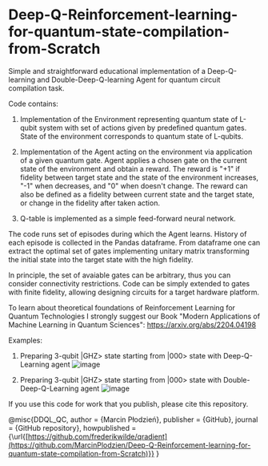 # Deep-Q-Reinforcement-learning-for-quantum-state-compilation-from-Scratch

Simple and straightforward educational implementation of a Deep-Q-learning and Double-Deep-Q-learning Agent for quantum circuit compilation task.

Code contains:
1. Implementation of the Environment representing quantum state of L-qubit system with set of actions given by predefined quantum gates.
   State of the environment corresponds to quantum state of L-qubits.
   
2. Implementation of the Agent acting on the environment via application of a given quantum gate. Agent applies a chosen gate on the current state
   of the environment and obtain a reward. The reward is "+1" if fidelity between target state and the state of the environment increases, "-1" when decreases,  and "0" when doesn't change. The reward can also be defined as a fidelity between current state and the target state, or change in the fidelity after taken action.

3. Q-table is implemented as a simple feed-forward neural network.

The code runs set of episodes during which the Agent learns. History of each episode is collected in the Pandas dataframe. From dataframe one can extract the optimal set of gates implementing unitary matrix transforming the initial state into the target state with the high fidelity.

In principle, the set of avaiable gates can be arbitrary, thus you can consider connectivity restrictions.
Code can be simply extended to gates with finite fidelity, allowing designing circuits for a target hardware platform.

To learn about theoretical foundations of Reinforcement Learning for Quantum Technologies I strongly suggest our Book
"Modern Applications of Machine Learning in Quantum Sciences": https://arxiv.org/abs/2204.04198

Examples:
1. Preparing 3-qubit |GHZ> state starting from |000> state with Deep-Q-Learning agent
![image](https://github.com/MarcinPlodzien/Deep-Q-Reinforcement-learning-for-quantum-state-compilation-from-Scratch/assets/95550675/b18aa8d5-d99d-435a-8c32-f1654de2dbdb)


2. Preparing 3-qubit |GHZ> state starting from |000> state with Double-Deep-Q-Learning agent
![image](https://github.com/MarcinPlodzien/Deep-Q-Reinforcement-learning-for-quantum-state-compilation-from-Scratch/assets/95550675/bde001ea-2f61-4097-9ed3-f35e7819684c)


If you use this code for work that you publish, please cite this repository.

@misc{DDQL_QC,
  author = {Marcin Płodzień},
  publisher = {GitHub},
  journal = {GitHub repository},
  howpublished = {\url{[https://github.com/frederikwilde/qradient](https://github.com/MarcinPlodzien/Deep-Q-Reinforcement-learning-for-quantum-state-compilation-from-Scratch)}}
}



